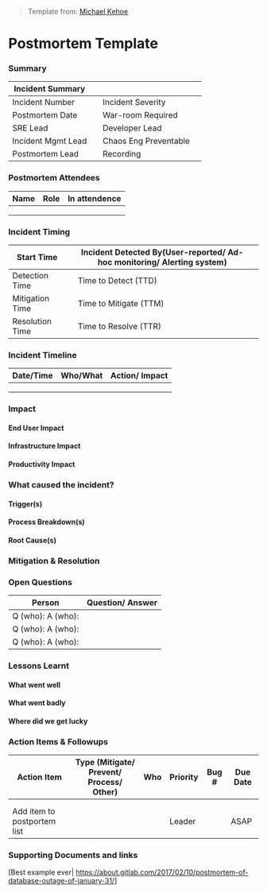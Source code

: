 > Template from: [Michael Kehoe](https://michael-kehoe.io/post/postmortem-template/)

# Postmortem Template

### Summary
| Incident Summary   |   |                       |   |
|--------------------|---|-----------------------|---|
| Incident Number    |   | Incident Severity     |   |
| Postmortem Date    |   | War-room Required     |   |
| SRE Lead           |   | Developer Lead        |   |
| Incident Mgmt Lead |   | Chaos Eng Preventable |   |
| Postmortem Lead    |   | Recording             |   |

### Postmortem Attendees
| Name | Role | In attendence |
|------|------|---------------|
|      |      |               |
|      |      |               |
|      |      |               |

### Incident Timing
| Start Time      |       | Incident Detected By(User-reported/ Ad-hoc monitoring/ Alerting system) |      |
|-----------------|-------|-------------------------------------------------------------------------|------|
| Detection Time  |       | Time to Detect (TTD)                                                    |      |
| Mitigation Time |       | Time to Mitigate (TTM)                                                  |      |
| Resolution Time |       | Time to Resolve (TTR)                                                   |      |

### Incident Timeline
| Date/Time | Who/What | Action/ Impact |
|-----------|----------|----------------|
|           |          |                |
|           |          |                |
|           |          |                |

### Impact

#### End User Impact

#### Infrastructure Impact

#### Productivity Impact

### What caused the incident?

#### Trigger(s)

#### Process Breakdown(s)

#### Root Cause(s)

### Mitigation & Resolution

### Open Questions
| Person            | Question/ Answer |
|-------------------|------------------|
| Q (who): A (who): |                  |
| Q (who): A (who): |                  |
| Q (who): A (who): |                  |

### Lessons Learnt

#### What went well

#### What went badly

#### Where did we get lucky

### Action Items & Followups
| Action Item | Type (Mitigate/ Prevent/ Process/ Other) | Who | Priority | Bug # | Due Date |
|-------------|------------------------------------------|-----|----------|-------|----------|
|             |                                          |     |          |       |          |
|             |                                          |     |          |       |          |
|     Add item to postportem list        |                                          |     |  Leader        |       |    ASAP      |

### Supporting Documents and links
[Best example ever| https://about.gitlab.com/2017/02/10/postmortem-of-database-outage-of-january-31/]

